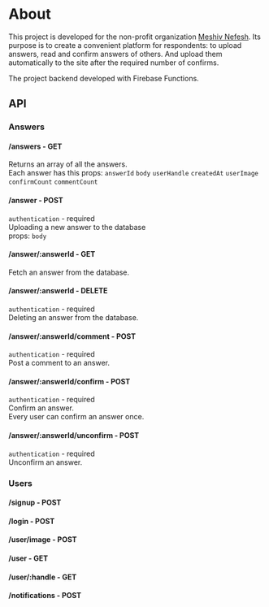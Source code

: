 # About

This project is developed for the non-profit organization [Meshiv Nefesh](https://5f353e7470044.site123.me/).
Its purpose is to create a convenient platform for respondents: to upload answers, read and confirm answers of others. And upload them automatically to the site after the required number of confirms.

The project backend developed with Firebase Functions.
## API
### Answers
#### /answers - GET
Returns an array of all the answers. <br/> Each answer has this props:
`answerId`
`body`
`userHandle`
`createdAt`
`userImage`
`confirmCount`
`commentCount`
#### /answer - POST
`authentication` - required <br/>
Uploading a new answer to the database <br/>
props: `body`
#### /answer/:answerId - GET
Fetch an answer from the database.
#### /answer/:answerId - DELETE
`authentication` - required <br/>
Deleting an answer from the database.
#### /answer/:answerId/comment - POST
`authentication` - required <br/>
Post a comment to an answer.<br/>
#### /answer/:answerId/confirm - POST
`authentication` - required <br/>
Confirm an answer.<br/>
Every user can confirm an answer once.
#### /answer/:answerId/unconfirm - POST
`authentication` - required <br/>
Unconfirm an answer.<br/>
### Users
#### /signup - POST
#### /login - POST
#### /user/image - POST
#### /user - GET
#### /user/:handle - GET
#### /notifications - POST